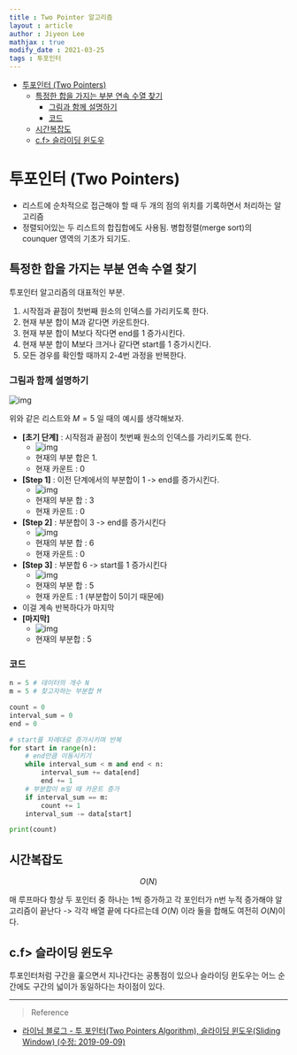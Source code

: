 ```yaml
---
title : Two Pointer 알고리즘
layout : article
author : Jiyeon Lee
mathjax : true
modify_date : 2021-03-25
tags : 투포인터 
---
```


- [투포인터 (Two Pointers)](#투포인터-two-pointers)
  - [특정한 합을 가지는 부분 연속 수열 찾기](#특정한-합을-가지는-부분-연속-수열-찾기)
    - [그림과 함께 설명하기](#그림과-함께-설명하기)
    - [코드](#코드)
  - [시간복잡도](#시간복잡도)
  - [c.f> 슬라이딩 윈도우](#cf-슬라이딩-윈도우)

# 투포인터 (Two Pointers)
- 리스트에 순차적으로 접근해야 할 때 두 개의 점의 위치를 기록하면서 처리하는 알고리즘
- 정렬되어있는 두 리스트의 합집합에도 사용됨. 병합정렬(merge sort)의 counquer 영역의 기초가 되기도. 

## 특정한 합을 가지는 부분 연속 수열 찾기 

투포인터 알고리즘의 대표적인 부분. 

1. 시작점과 끝점이 첫번째 원소의 인덱스를 가리키도록 한다.
2. 현재 부분 합이 M과 같다면 카운트한다.
3. 현재 부분 합이 M보다 작다면 end를 1 증가시킨다.
4. 현재 부분 합이 M보다 크거나 같다면 start를 1 증가시킨다.
5. 모든 경우를 확인할 때까지 2-4번 과정을 반복한다. 


### 그림과 함께 설명하기

![img](https://img1.daumcdn.net/thumb/R1280x0/?scode=mtistory2&fname=https%3A%2F%2Fblog.kakaocdn.net%2Fdn%2Fb9LKEz%2FbtqSxA26YQn%2Fn2uliiFHWe7VeKstud2CWk%2Fimg.png)

위와 같은 리스트와 $M=5$ 일 때의 예시를 생각해보자. 

- **[초기 단계]** : 시작점과 끝점이 첫번째 원소의 인덱스를 가리키도록 한다.
  - ![img](https://img1.daumcdn.net/thumb/R1280x0/?scode=mtistory2&fname=https%3A%2F%2Fblog.kakaocdn.net%2Fdn%2Fs7cCt%2FbtqSjBB3hlS%2Fyw4cdKIKzauPU1lfqeEfT0%2Fimg.png)
  - 현재의 부분 합은 1.
  - 현재 카운트 : 0
- **[Step 1]** : 이전 단계에서의 부분합이 1 -> end를 증가시킨다. 
  - ![img](https://img1.daumcdn.net/thumb/R1280x0/?scode=mtistory2&fname=https%3A%2F%2Fblog.kakaocdn.net%2Fdn%2Fb2ebQb%2FbtqSpF4XAfj%2FQdZlLTXkd4kD0K6wNyilB0%2Fimg.png)
  - 현재의 부분 합 : 3
  - 현재 카운트 : 0
- **[Step 2]** : 부분합이 3 -> end를 증가시킨다
  - ![img](https://img1.daumcdn.net/thumb/R1280x0/?scode=mtistory2&fname=https%3A%2F%2Fblog.kakaocdn.net%2Fdn%2FlxEwk%2FbtqSjB29uzW%2Fv8kM14wTrceGCxlVHEmDL0%2Fimg.png)
  - 현재의 부분 합 : 6
  - 현재 카운트 : 0
- **[Step 3]** : 부분합 6 -> start를 1 증가시킨다
  - ![img](https://img1.daumcdn.net/thumb/R1280x0/?scode=mtistory2&fname=https%3A%2F%2Fblog.kakaocdn.net%2Fdn%2Fby9sIr%2FbtqSGi77a2r%2FbBPoOR5DWT4SYc6KUwKSl1%2Fimg.png)
  - 현재의 부분 합 : 5
  - 현재 카운트 : 1 (부분합이 5이기 때문에)
- 이걸 계속 반복하다가 마지막
- **[마지막]**  
  - ![img](https://img1.daumcdn.net/thumb/R1280x0/?scode=mtistory2&fname=https%3A%2F%2Fblog.kakaocdn.net%2Fdn%2Fbm32FQ%2FbtqSpGpge76%2FKtsUTpY7kby8QVz0UnSlk1%2Fimg.png)
  - 현재의 부분합 : 5


### 코드 

```python
n = 5 # 데이터의 개수 N
m = 5 # 찾고자하는 부분합 M

count = 0
interval_sum = 0
end = 0

# start를 차례대로 증가시키며 반복
for start in range(n):
    # end만큼 이동시키기
    while interval_sum < m and end < n:
        interval_sum += data[end]
        end += 1
    # 부분합이 m일 때 카운트 증가
    if interval_sum == m:
        count += 1
    interval_sum -= data[start]

print(count)
```

## 시간복잡도

$$ O(N) $$ 

매 루프마다 항상 두 포인터 중 하나는 1씩 증가하고 각 포인터가 n번 누적 증가해야 알고리즘이 끝난다 -> 각각 배열 끝에 다다르는데 $O(N)$ 이라 둘을 합해도 여전히 $O(N)$이다.


## c.f> 슬라이딩 윈도우

투포인터처럼 구간을 훑으면서 지나간다는 공통점이 있으나 슬라이딩 윈도우는 어느 순간에도 구간의 넓이가 동일하다는 차이점이 있다.


---

> Reference

- [라이님 블로그 - 투 포인터(Two Pointers Algorithm), 슬라이딩 윈도우(Sliding Window) (수정: 2019-09-09)](https://m.blog.naver.com/kks227/220795165570)
